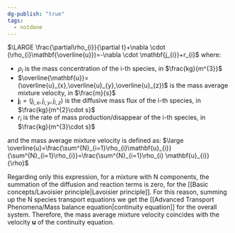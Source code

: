 ```yaml
---
dg-publish: "true"
tags:
  - notdone
---
```

$\LARGE \frac{\partial\rho_{i}}{\partial t}+\nabla \cdot (\rho_{i}\mathbf{\overline{u}})=-\nabla \cdot \mathbf{j_{i}}+r_{i}$
where:
- $\rho_{i}$ is the mass concentration of the i-th species, in $\frac{kg}{m^{3}}$
- $\overline{\mathbf{u}}=(\overline{u}_{x},\overline{u}_{y},\overline{u}_{z})$ is the mass average mixture velocity, in $\frac{m}{s}$
- $\mathbf{j}_{i}=(j_{i,x},j_{i,y},j_{i,z})$ is the diffusive mass flux of the i-th species, in $\frac{kg}{m^{2}\cdot s}$
- $r_{i}$ is the rate of mass production/disappear of the i-th species, in $\frac{kg}{m^{3}\cdot s}$

and the mass average mixture velocity is defined as:
$\large \overline{u}=\frac{\sum^{N}_{i=1}\rho_{i}\mathbf{u}_{i}}{\sum^{N}_{i=1}\rho_{i}}=\frac{\sum^{N}_{i=1}\rho_{i} \mathbf{u}_{i}}{\rho}$

Regarding only this expression, for a mixture with N components, the summation of the diffusion and reaction terms is zero, for the [[Basic concepts/Lavoisier principle|Lavoisier principle]].
For this reason, summing up the N species transport equations we get the [[Advanced Transport Phenomena/Mass balance equation|continuity equation]] for the overall system. 
Therefore, the mass average mixture velocity coincides with the velocity $\mathbf{u}$ of the continuity equation. 